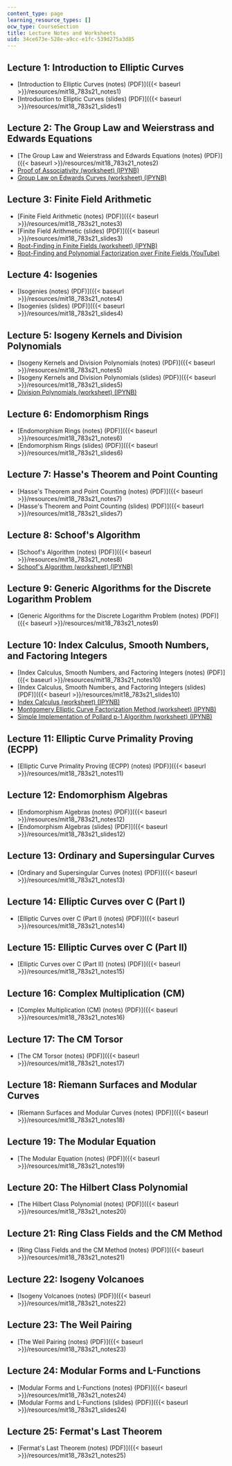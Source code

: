 ```yaml
---
content_type: page
learning_resource_types: []
ocw_type: CourseSection
title: Lecture Notes and Worksheets
uid: 34ce673e-528e-a9cc-e1fc-539d275a3d85
---
```


Lecture 1: Introduction to Elliptic Curves
------------------------------------------

*   [Introduction to Elliptic Curves (notes) (PDF)]({{< baseurl >}}/resources/mit18_783s21_notes1)
*   [Introduction to Elliptic Curves (slides) (PDF)]({{< baseurl >}}/resources/mit18_783s21_slides1)

Lecture 2: The Group Law and Weierstrass and Edwards Equations
--------------------------------------------------------------

*   [The Group Law and Weierstrass and Edwards Equations (notes) (PDF)]({{< baseurl >}}/resources/mit18_783s21_notes2)
*   [Proof of Associativity (worksheet) (IPYNB)](https://cocalc.com/share/public_paths/a6a1c2b188bd61d94c3dd3bfd5aa73722e8bd38b)
*   [Group Law on Edwards Curves (worksheet) (IPYNB)](https://cocalc.com/share/public_paths/6431a9e6588e41bf035e04074b1d933b8c6d3dd0)

Lecture 3: Finite Field Arithmetic
----------------------------------

*   [Finite Field Arithmetic (notes) (PDF)]({{< baseurl >}}/resources/mit18_783s21_notes3)
*   [Finite Field Arithmetic (slides) (PDF)]({{< baseurl >}}/resources/mit18_783s21_slides3)
*   [Root-Finding in Finite Fields (worksheet) (IPYNB)](https://cocalc.com/share/public_paths/9bdcdbf44b269761e90bfdadadbad84c03bd8f34)
*   [Root-Finding and Polynomial Factorization over Finite Fields (YouTube)](https://www.youtube.com/watch?v=HIiotVxxi8c&ab_channel=AndrewSutherland)

Lecture 4: Isogenies
--------------------

*   [Isogenies (notes) (PDF)]({{< baseurl >}}/resources/mit18_783s21_notes4)
*   [Isogenies (slides) (PDF)]({{< baseurl >}}/resources/mit18_783s21_slides4)

Lecture 5: Isogeny Kernels and Division Polynomials
---------------------------------------------------

*   [Isogeny Kernels and Division Polynomials (notes) (PDF)]({{< baseurl >}}/resources/mit18_783s21_notes5)
*   [Isogeny Kernels and Division Polynomials (slides) (PDF)]({{< baseurl >}}/resources/mit18_783s21_slides5)
*   [Division Polynomials (worksheet) (IPYNB)](https://cocalc.com/share/public_paths/e6d875928c03c09d1c7c42b08c487d8c18a89054)

Lecture 6: Endomorphism Rings
-----------------------------

*   [Endomorphism Rings (notes) (PDF)]({{< baseurl >}}/resources/mit18_783s21_notes6)
*   [Endomorphism Rings (slides) (PDF)]({{< baseurl >}}/resources/mit18_783s21_slides6)

Lecture 7: Hasse's Theorem and Point Counting
---------------------------------------------

*   [Hasse's Theorem and Point Counting (notes) (PDF)]({{< baseurl >}}/resources/mit18_783s21_notes7)
*   [Hasse's Theorem and Point Counting (slides) (PDF)]({{< baseurl >}}/resources/mit18_783s21_slides7)

Lecture 8: Schoof's Algorithm
-----------------------------

*   [Schoof's Algorithm (notes) (PDF)]({{< baseurl >}}/resources/mit18_783s21_notes8)
*   [Schoof's Algorithm (worksheet) (IPYNB)](https://cocalc.com/share/public_paths/600832aafc89f1098d5415b39eec4fbaa63ccab1)

Lecture 9: Generic Algorithms for the Discrete Logarithm Problem
----------------------------------------------------------------

*   [Generic Algorithms for the Discrete Logarithm Problem (notes) (PDF)]({{< baseurl >}}/resources/mit18_783s21_notes9)

Lecture 10: Index Calculus, Smooth Numbers, and Factoring Integers
------------------------------------------------------------------

*   [Index Calculus, Smooth Numbers, and Factoring Integers (notes) (PDF)]({{< baseurl >}}/resources/mit18_783s21_notes10)
*   [Index Calculus, Smooth Numbers, and Factoring Integers (slides) (PDF)]({{< baseurl >}}/resources/mit18_783s21_slides10)
*   [Index Calculus (worksheet) (IPYNB)](https://cocalc.com/share/public_paths/222c89a54d1d6fce80f1ba7daa10ff2522af861e)
*   [Montgomery Elliptic Curve Factorization Method (worksheet) (IPYNB)](https://cocalc.com/share/public_paths/eb6864a672ce55b641f57b6ea6efdbe7596199a6)
*   [Simple Implementation of Pollard p-1 Algorithm (worksheet) (IPYNB)](https://cocalc.com/share/public_paths/ca3d2afaf7d5e747d3d292997f5b8f2fcc704c34)

Lecture 11: Elliptic Curve Primality Proving (ECPP)
---------------------------------------------------

*   [Elliptic Curve Primality Proving (ECPP) (notes) (PDF)]({{< baseurl >}}/resources/mit18_783s21_notes11)

Lecture 12: Endomorphism Algebras
---------------------------------

*   [Endomorphism Algebras (notes) (PDF)]({{< baseurl >}}/resources/mit18_783s21_notes12)
*   [Endomorphism Algebras (slides) (PDF)]({{< baseurl >}}/resources/mit18_783s21_slides12)

Lecture 13: Ordinary and Supersingular Curves
---------------------------------------------

*   [Ordinary and Supersingular Curves (notes) (PDF)]({{< baseurl >}}/resources/mit18_783s21_notes13)

Lecture 14: Elliptic Curves over C (Part I)
-------------------------------------------

*   [Elliptic Curves over C (Part I) (notes) (PDF)]({{< baseurl >}}/resources/mit18_783s21_notes14)

Lecture 15: Elliptic Curves over C (Part II)
--------------------------------------------

*   [Elliptic Curves over C (Part II) (notes) (PDF)]({{< baseurl >}}/resources/mit18_783s21_notes15)

Lecture 16: Complex Multiplication (CM)
---------------------------------------

*   [Complex Multiplication (CM) (notes) (PDF)]({{< baseurl >}}/resources/mit18_783s21_notes16)

Lecture 17: The CM Torsor
-------------------------

*   [The CM Torsor (notes) (PDF)]({{< baseurl >}}/resources/mit18_783s21_notes17)

Lecture 18: Riemann Surfaces and Modular Curves
-----------------------------------------------

*   [Riemann Surfaces and Modular Curves (notes) (PDF)]({{< baseurl >}}/resources/mit18_783s21_notes18)

Lecture 19: The Modular Equation
--------------------------------

*   [The Modular Equation (notes) (PDF)]({{< baseurl >}}/resources/mit18_783s21_notes19)

Lecture 20: The Hilbert Class Polynomial
----------------------------------------

*   [The Hilbert Class Polynomial (notes) (PDF)]({{< baseurl >}}/resources/mit18_783s21_notes20)

Lecture 21: Ring Class Fields and the CM Method
-----------------------------------------------

*   [Ring Class Fields and the CM Method (notes) (PDF)]({{< baseurl >}}/resources/mit18_783s21_notes21)

Lecture 22: Isogeny Volcanoes
-----------------------------

*   [Isogeny Volcanoes (notes) (PDF)]({{< baseurl >}}/resources/mit18_783s21_notes22)

Lecture 23: The Weil Pairing
----------------------------

*   [The Weil Pairing (notes) (PDF)]({{< baseurl >}}/resources/mit18_783s21_notes23)

Lecture 24: Modular Forms and L-Functions
-----------------------------------------

*   [Modular Forms and L-Functions (notes) (PDF)]({{< baseurl >}}/resources/mit18_783s21_notes24)
*   [Modular Forms and L-Functions (slides) (PDF)]({{< baseurl >}}/resources/mit18_783s21_slides24)

Lecture 25: Fermat's Last Theorem
---------------------------------

*   [Fermat's Last Theorem (notes) (PDF)]({{< baseurl >}}/resources/mit18_783s21_notes25)